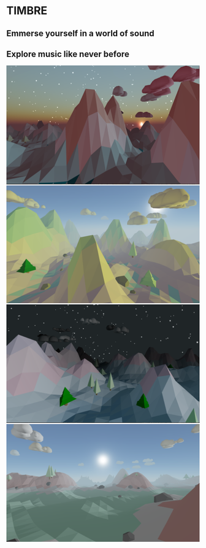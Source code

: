# TIMBRE
## Emmerse yourself in a world of sound
## Explore music like never before
![](images/Screen%20Shot%202021-01-14%20at%208.55.43%20PM.png)
![](images/Screen%20Shot%202021-01-14%20at%208.48.37%20PM.png)
![](images/Screen%20Shot%202021-01-14%20at%208.54.27%20PM.png)
![](images/Screen%20Shot%202021-01-14%20at%208.50.48%20PM.png)
